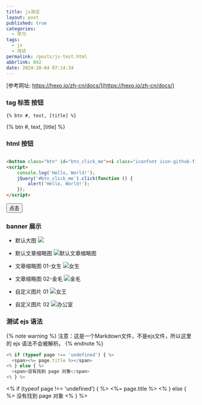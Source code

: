 ```yaml
---
title: js测试
layout: post
published: true
categories:
  - 学习
tags:
  - js
  - 测试
permalink: /posts/js-test.html
abbrlink: 842
date: 2024-10-04 07:14:34
---
```


[参考网址: https://hexo.io/zh-cn/docs/](https://hexo.io/zh-cn/docs/)

### tag 标签 按钮

```
{% btn #, text, [title] %}
```
{% btn #, text, [title] %}


### html 按钮

```html

<button class="btn" id="btn_click_me"><i class="iconfont icon-github-fill" aria-hidden="true"></i>点击</button>
<script>
    console.log('Hello, World!');
    jQuery('#btn_click_me').click(function () {
        alert('Hello, World!');
    });
</script>
```

<button class="btn" id="btn_click_me"><i class="iconfont icon-github-fill" aria-hidden="true"></i>点击</button>
<script>
  console.log('Hello, World!');
  jQuery('#btn_click_me').click(function () {
    alert('Hello, World!');
  });
</script>

### banner 展示

* 默认大图
  ![](/img/default_2024.jpg)

* 默认文章缩略图
  ![默认文章缩略图](/img/default_index_img.jpg)

* 文章缩略图 01-女生
  ![女生](/img/default_index_img_2.jpg)

* 文章缩略图 02-金毛
  ![金毛](/img/default_index_img_3.jpg)


* 自定义图片 01
  ![女王](/img/img_01.png)

* 自定义图片 02
  ![办公室](/picture/img_02.png)



### 测试 ejs 语法

{% note warning %}
  注意：这是一个Markdown文件，不是ejs文件，所以这里的 ejs 语法不会被解析。
{% endnote %}


```javascript
<% if (typeof page !== 'undefined') { %>
  <span><%= page.title %></span>
<% } else { %>
  <span>没有找到 page 对象</span>
<% } %>
```

<% if (typeof page !== 'undefined') { %>
  <span><%= page.title %></span>
<% } else { %>
  <span>没有找到 page 对象</span>
<% } %>
